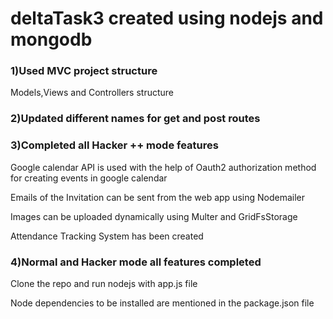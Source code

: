 # deltaTask3 created using nodejs and mongodb 
### 1)Used MVC project structure

  Models,Views and Controllers structure
  
### 2)Updated different names for get and post routes

### 3)Completed all Hacker ++ mode features

  Google calendar API is used with the help of Oauth2 authorization method for creating events in google calendar
  
  Emails of the Invitation can be sent from the web app using Nodemailer
  
  Images can be uploaded dynamically using Multer and GridFsStorage 
  
  Attendance Tracking System has been created
  
### 4)Normal and Hacker mode all features completed

Clone the repo and run nodejs with app.js file

Node dependencies to be installed are mentioned in the package.json file
  
